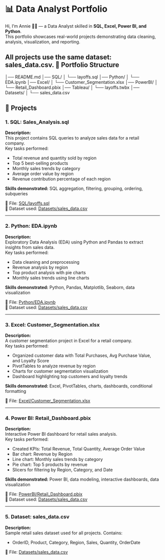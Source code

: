 # 📊 Data Analyst Portfolio

Hi, I’m Annie 👋🏽 — a Data Analyst skilled in **SQL, Excel, Power BI, and Python**.  
This portfolio showcases real-world projects demonstrating data cleaning, analysis, visualization, and reporting.

All projects use the same dataset: sales_data.csv.
📂 Portfolio Structure
---

│── README.md
│── SQL/
│    └── layoffs.sql
│── Python/
│    └── EDA.ipynb
│── Excel/
│    └── Customer_Segmentation.xlsx
│── PowerBI/
│    └── Retail_Dashboard.pbix
│── Tableau/
│    └── layoffs.twbx
│── Datasets/
│    └── sales_data.csv


## 🔹 Projects

### 1. SQL: Sales_Analysis.sql
**Description:**  
This project contains SQL queries to analyze sales data for a retail company.  
Key tasks performed:  
- Total revenue and quantity sold by region  
- Top 5 best-selling products  
- Monthly sales trends by category  
- Average order value by region  
- Revenue contribution percentage of each region  

**Skills demonstrated:** SQL aggregation, filtering, grouping, ordering, subqueries  

📂 File: [SQL/layoffs.sql](SQL/layoffs.sql)  
📂 Dataset used: [Datasets/sales_data.csv](Datasets/sales_data.csv)  

---

### 2. Python: EDA.ipynb
**Description:**  
Exploratory Data Analysis (EDA) using Python and Pandas to extract insights from sales data.  
Key tasks performed:  
- Data cleaning and preprocessing  
- Revenue analysis by region  
- Top product analysis with pie charts  
- Monthly sales trends using line charts  

**Skills demonstrated:** Python, Pandas, Matplotlib, Seaborn, data visualization  

📂 File: [Python/EDA.ipynb](Python/EDA.ipynb)  
📂 Dataset used: [Datasets/sales_data.csv](Datasets/sales_data.csv)  

---

### 3. Excel: Customer_Segmentation.xlsx
**Description:**  
A customer segmentation project in Excel for a retail company.  
Key tasks performed:  
- Organized customer data with Total Purchases, Avg Purchase Value, and Loyalty Score  
- PivotTables to analyze revenue by region  
- Charts for customer segmentation visualization  
- Dashboard highlighting top customers and loyalty trends  

**Skills demonstrated:** Excel, PivotTables, charts, dashboards, conditional formatting  

📂 File: [Excel/Customer_Segmentation.xlsx](Excel/Customer_Segmentation.xlsx)  

---

### 4. Power BI: Retail_Dashboard.pbix
**Description:**  
Interactive Power BI dashboard for retail sales analysis.  
Key tasks performed:  
- Created KPIs: Total Revenue, Total Quantity, Average Order Value  
- Bar chart: Revenue by Region  
- Line chart: Monthly sales trends by category  
- Pie chart: Top 5 products by revenue  
- Slicers for filtering by Region, Category, and Date  

**Skills demonstrated:** Power BI, data modeling, interactive dashboards, data visualization  

📂 File: [PowerBI/Retail_Dashboard.pbix](PowerBI/Retail_Dashboard.pbix)  
📂 Dataset used: [Datasets/sales_data.csv](Datasets/sales_data.csv)  

---

### 5. Dataset: sales_data.csv
**Description:**  
Sample retail sales dataset used for all projects. Contains:  
- OrderID, Product, Category, Region, Sales, Quantity, OrderDate  

📂 File: [Datasets/sales_data.csv](Datasets/sales_data.csv)  

